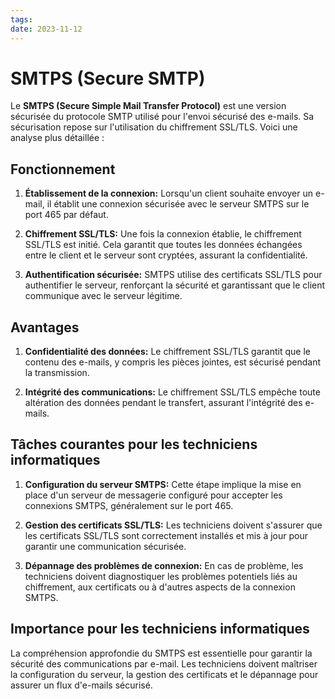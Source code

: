 ```yaml
---
tags: 
date: 2023-11-12
---
```

# SMTPS (Secure SMTP)

Le **SMTPS (Secure Simple Mail Transfer Protocol)** est une version sécurisée du protocole SMTP utilisé pour l'envoi sécurisé des e-mails. Sa sécurisation repose sur l'utilisation du chiffrement SSL/TLS. Voici une analyse plus détaillée :

## Fonctionnement

1. **Établissement de la connexion:** Lorsqu'un client souhaite envoyer un e-mail, il établit une connexion sécurisée avec le serveur SMTPS sur le port 465 par défaut.
    
2. **Chiffrement SSL/TLS:** Une fois la connexion établie, le chiffrement SSL/TLS est initié. Cela garantit que toutes les données échangées entre le client et le serveur sont cryptées, assurant la confidentialité.
    
3. **Authentification sécurisée:** SMTPS utilise des certificats SSL/TLS pour authentifier le serveur, renforçant la sécurité et garantissant que le client communique avec le serveur légitime.
    

## Avantages

1. **Confidentialité des données:** Le chiffrement SSL/TLS garantit que le contenu des e-mails, y compris les pièces jointes, est sécurisé pendant la transmission.
    
2. **Intégrité des communications:** Le chiffrement SSL/TLS empêche toute altération des données pendant le transfert, assurant l'intégrité des e-mails.
    

## Tâches courantes pour les techniciens informatiques

1. **Configuration du serveur SMTPS:** Cette étape implique la mise en place d'un serveur de messagerie configuré pour accepter les connexions SMTPS, généralement sur le port 465.
    
2. **Gestion des certificats SSL/TLS:** Les techniciens doivent s'assurer que les certificats SSL/TLS sont correctement installés et mis à jour pour garantir une communication sécurisée.
    
3. **Dépannage des problèmes de connexion:** En cas de problème, les techniciens doivent diagnostiquer les problèmes potentiels liés au chiffrement, aux certificats ou à d'autres aspects de la connexion SMTPS.
    

## Importance pour les techniciens informatiques

La compréhension approfondie du SMTPS est essentielle pour garantir la sécurité des communications par e-mail. Les techniciens doivent maîtriser la configuration du serveur, la gestion des certificats et le dépannage pour assurer un flux d'e-mails sécurisé.